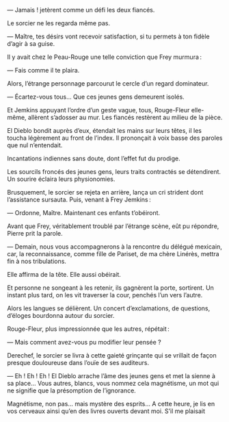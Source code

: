 — Jamais ! jetèrent comme un défi les deux fiancés.

Le sorcier ne les regarda même pas.

— Maître, tes désirs vont recevoir satisfaction, si tu permets à ton fidèle
d’agir à sa guise.

Il y avait chez le Peau-Rouge une telle conviction que Frey murmura :

— Fais comme il te plaira.

Alors, l’étrange personnage parcourut le cercle d’un regard dominateur.

— Écartez-vous tous… Que ces jeunes gens demeurent isolés.

Et Jemkins appuyant l’ordre d’un geste vague, tous, Rouge-Fleur elle-même, allèrent s’adosser au mur. Les fiancés restèrent au milieu de la pièce.

El Dieblo bondit auprès d’eux, étendait les mains sur leurs têtes, il les
toucha légèrement au front de l’index. Il prononçait à voix basse des paroles
que nul n’entendait.

Incantations indiennes sans doute, dont l’effet fut du prodige.

Les sourcils froncés des jeunes gens, leurs traits contractés se détendirent. Un sourire éclaira leurs physionomies.

Brusquement, le sorcier se rejeta en arrière, lança un cri strident dont
l’assistance sursauta. Puis, venant à Frey Jemkins :

— Ordonne, Maître. Maintenant ces enfants t’obéiront.

Avant que Frey, véritablement troublé par l’étrange scène, eût pu répondre, Pierre prit la parole.

— Demain, nous vous accompagnerons à la rencontre du délégué mexicain, car, la reconnaissance, comme fille de Pariset, de ma chère Linérès, mettra fin à nos tribulations.

Elle affirma de la tête. Elle aussi obéirait.

Et personne ne songeant à les retenir, ils gagnèrent la porte, sortirent. Un
instant plus tard, on les vit traverser la cour, penchés l’un vers l’autre.

Alors les langues se délièrent. Un concert d’exclamations, de questions,
d’éloges bourdonna autour du sorcier.

Rouge-Fleur, plus impressionnée que les autres, répétait :

— Mais comment avez-vous pu modifier leur pensée ?

Derechef, le sorcier se livra à cette gaieté grinçante qui se vrillait de façon presque douloureuse dans l’ouïe de ses auditeurs.

— Eh ! Eh ! Eh ! El Dieblo arrache l’âme des jeunes gens et met la sienne
à sa place… Vous autres, blancs, vous nommez cela magnétisme, un mot qui
ne signifie que la présomption de l’ignorance.

Magnétisme, non pas… mais mystère des esprits… A cette heure, je lis en vos cerveaux ainsi qu’en des livres ouverts devant moi. S’il me plaisait
